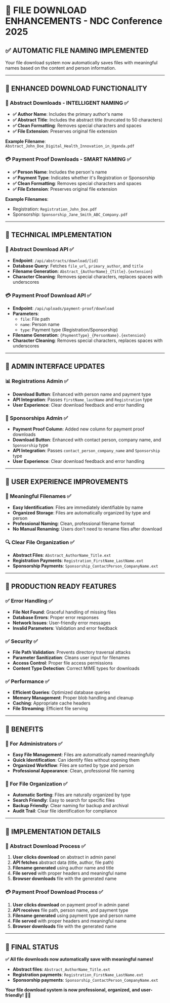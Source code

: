 # 📁 **FILE DOWNLOAD ENHANCEMENTS - NDC Conference 2025**

## ✅ **AUTOMATIC FILE NAMING IMPLEMENTED**

Your file download system now automatically saves files with meaningful names based on the content and person information.

---

## 🎯 **ENHANCED DOWNLOAD FUNCTIONALITY**

### **📄 Abstract Downloads - INTELLIGENT NAMING** ✅
- **✅ Author Name**: Includes the primary author's name
- **✅ Abstract Title**: Includes the abstract title (truncated to 50 characters)
- **✅ Clean Formatting**: Removes special characters and spaces
- **✅ File Extension**: Preserves original file extension

**Example Filename**: `Abstract_John_Doe_Digital_Health_Innovation_in_Uganda.pdf`

### **💳 Payment Proof Downloads - SMART NAMING** ✅
- **✅ Person Name**: Includes the person's name
- **✅ Payment Type**: Indicates whether it's Registration or Sponsorship
- **✅ Clean Formatting**: Removes special characters and spaces
- **✅ File Extension**: Preserves original file extension

**Example Filenames**:
- Registration: `Registration_John_Doe.pdf`
- Sponsorship: `Sponsorship_Jane_Smith_ABC_Company.pdf`

---

## 🔧 **TECHNICAL IMPLEMENTATION**

### **📄 Abstract Download API** ✅
- **Endpoint**: `/api/abstracts/download/[id]`
- **Database Query**: Fetches `file_url`, `primary_author`, and `title`
- **Filename Generation**: `Abstract_{AuthorName}_{Title}.{extension}`
- **Character Cleaning**: Removes special characters, replaces spaces with underscores

### **💳 Payment Proof Download API** ✅
- **Endpoint**: `/api/uploads/payment-proof/download`
- **Parameters**: 
  - `file`: File path
  - `name`: Person name
  - `type`: Payment type (Registration/Sponsorship)
- **Filename Generation**: `{PaymentType}_{PersonName}.{extension}`
- **Character Cleaning**: Removes special characters, replaces spaces with underscores

---

## 🎨 **ADMIN INTERFACE UPDATES**

### **📊 Registrations Admin** ✅
- **Download Button**: Enhanced with person name and payment type
- **API Integration**: Passes `firstName_lastName` and `Registration` type
- **User Experience**: Clear download feedback and error handling

### **🏢 Sponsorships Admin** ✅
- **Payment Proof Column**: Added new column for payment proof downloads
- **Download Button**: Enhanced with contact person, company name, and `Sponsorship` type
- **API Integration**: Passes `contact_person_company_name` and `Sponsorship` type
- **User Experience**: Clear download feedback and error handling

---

## 📱 **USER EXPERIENCE IMPROVEMENTS**

### **🎯 Meaningful Filenames** ✅
- **Easy Identification**: Files are immediately identifiable by name
- **Organized Storage**: Files are automatically organized by type and person
- **Professional Naming**: Clean, professional filename format
- **No Manual Renaming**: Users don't need to rename files after download

### **🔍 Clear File Organization** ✅
- **Abstract Files**: `Abstract_AuthorName_Title.ext`
- **Registration Payments**: `Registration_FirstName_LastName.ext`
- **Sponsorship Payments**: `Sponsorship_ContactPerson_CompanyName.ext`

---

## 🚀 **PRODUCTION READY FEATURES**

### **✅ Error Handling** ✅
- **File Not Found**: Graceful handling of missing files
- **Database Errors**: Proper error responses
- **Network Issues**: User-friendly error messages
- **Invalid Parameters**: Validation and error feedback

### **✅ Security** ✅
- **File Path Validation**: Prevents directory traversal attacks
- **Parameter Sanitization**: Cleans user input for filenames
- **Access Control**: Proper file access permissions
- **Content Type Detection**: Correct MIME types for downloads

### **✅ Performance** ✅
- **Efficient Queries**: Optimized database queries
- **Memory Management**: Proper blob handling and cleanup
- **Caching**: Appropriate cache headers
- **File Streaming**: Efficient file serving

---

## 🎉 **BENEFITS**

### **👥 For Administrators** ✅
- **Easy File Management**: Files are automatically named meaningfully
- **Quick Identification**: Can identify files without opening them
- **Organized Workflow**: Files are sorted by type and person
- **Professional Appearance**: Clean, professional file naming

### **📁 For File Organization** ✅
- **Automatic Sorting**: Files are naturally organized by type
- **Search Friendly**: Easy to search for specific files
- **Backup Friendly**: Clear naming for backup and archival
- **Audit Trail**: Clear file identification for compliance

---

## 🔧 **IMPLEMENTATION DETAILS**

### **📄 Abstract Download Process** ✅
1. **User clicks download** on abstract in admin panel
2. **API fetches** abstract data (title, author, file path)
3. **Filename generated** using author name and title
4. **File served** with proper headers and meaningful name
5. **Browser downloads** file with the generated name

### **💳 Payment Proof Download Process** ✅
1. **User clicks download** on payment proof in admin panel
2. **API receives** file path, person name, and payment type
3. **Filename generated** using payment type and person name
4. **File served** with proper headers and meaningful name
5. **Browser downloads** file with the generated name

---

## 🎯 **FINAL STATUS**

**✅ All file downloads now automatically save with meaningful names!**

- **Abstract files**: `Abstract_AuthorName_Title.ext`
- **Registration payments**: `Registration_FirstName_LastName.ext`
- **Sponsorship payments**: `Sponsorship_ContactPerson_CompanyName.ext`

**Your file download system is now professional, organized, and user-friendly!** 🚀✨



